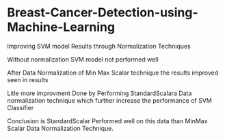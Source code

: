 # Breast-Cancer-Detection-using-Machine-Learning
Improving SVM model Results through Normalization Techniques

Without normalization SVM model not performed well

After Data Normalization of Min Max Scalar technique the results improved seen in results

Litle more improvment Done by Performing StandardScalara Data normalization technique which further increase the performance of SVM Classifier

Conclusion is StandardScalar Performed well on this data than MinMax Scalar Data Normalization Technique.
